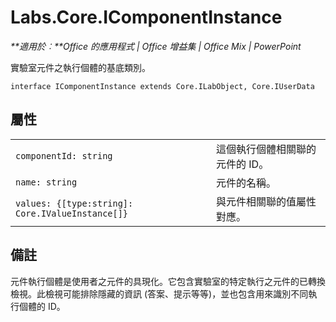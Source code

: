 
# Labs.Core.IComponentInstance

 _**適用於︰**Office 的應用程式 | Office 增益集 | Office Mix | PowerPoint_

實驗室元件之執行個體的基底類別。

```
interface IComponentInstance extends Core.ILabObject, Core.IUserData
```


## 屬性


|||
|:-----|:-----|
| `componentId: string`|這個執行個體相關聯的元件的 ID。|
| `name: string`|元件的名稱。|
| `values: {[type:string]: Core.IValueInstance[]}`|與元件相關聯的值屬性對應。|

## 備註

元件執行個體是使用者之元件的具現化。它包含實驗室的特定執行之元件的已轉換檢視。此檢視可能排除隱藏的資訊 (答案、提示等等)，並也包含用來識別不同執行個體的 ID。

